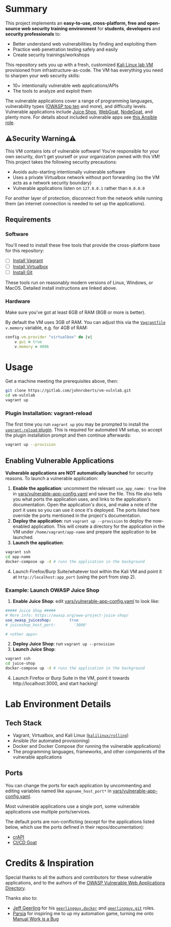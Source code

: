 # Summary
This project implements an **easy-to-use, cross-platform, free and open-source web security training environment** for **students**, **developers** and **security professionals** to:
- Better understand web vulnerabilities by finding and exploiting them
- Practice web penetration testing safely and easily
- Create security trainings/workshops

This repository sets you up with a fresh, customized [Kali Linux lab VM](https://www.kali.org/docs/virtualization/install-vagrant-guest-vm/) provisioned from infrastructure-as-code. The VM has everything you need to sharpen your web security skills:
- 10+ intentionally vulnerable web applications/APIs
- The tools to analyze and exploit them

The vulnerable applications cover a range of programming languages, vulnerability types ([OWASP top ten](https://owasp.org/Top10/) and more), and difficulty levels. Vulnerable applications include [Juice Shop](https://owasp.org/www-project-juice-shop/), [WebGoat](https://github.com/WebGoat/WebGoat), [NodeGoat](https://wiki.owasp.org/index.php/OWASP_Node_js_Goat_Project), and plenty more. For details about included vulnerable apps see [this Ansible role](https://gitlab.com/johnroberts/ansiblerole-vulnerable-apps).

## ⚠️Security Warning⚠️
This VM contains lots of vulnerable software! You're responsible for your own security, don't get yourself or your organization pwned with this VM! This project takes the following security precautions:
- Avoids auto-starting intentionally vulnerable software
- Uses a private Virtualbox network without port forwarding (so the VM acts as a network security boundary)
- Vulnerable applications listen on `127.0.0.1` rather than `0.0.0.0`

For another layer of protection, disconnect from the network while running them (an internet connection is needed to set up the applications).

## Requirements
### Software
You'll need to install these free tools that provide the cross-platform base for this repository:
- [ ] [Install Vagrant](https://developer.hashicorp.com/vagrant/docs/installation)
- [ ] [Install Virtualbox](https://www.virtualbox.org/wiki/Downloads)
- [ ] [Install Git](https://git-scm.com/book/en/v2/Getting-Started-Installing-Git) 

These tools run on reasonably modern versions of Linux, Windows, or MacOS. Detailed install instructions are linked above.

### Hardware
Make sure you've got at least 6GB of RAM (8GB or more is better).

By default the VM uses 3GB of RAM. You can adjust this via the [`Vagrantfile`](Vagrantfile) `v.memory` variable, e.g. for 4GB of RAM:
```ruby
config.vm.provider "virtualbox" do |v|
    v.gui = true
    v.memory = 4096
```

# Usage
Get a machine meeting the prerequisites above, then:
```sh
git clone https://gitlab.com/johnroberts/vm-vulnlab.git
cd vm-vulnlab
vagrant up
```

### Plugin Installation: vagrant-reload
The first time you run `vagrant up` you may be prompted to install the [`vagrant-reload` plugin](https://github.com/aidanns/vagrant-reload). This is required for automated VM setup, so accept the plugin installation prompt and then continue afterwards:
```sh
vagrant up --provision
```

## Enabling Vulnerable Applications
**Vulnerable applications are NOT automatically launched** for security reasons. To launch a vulnerable application:
1. **Enable the application**: uncomment the relevant `use_app_name: true` line in [vars/vulnerable-app-config.yaml](vars/vulnerable-app-config.yaml) and save the file. This file also tells you what ports the application uses, and links to the application's documentation. Open the application's docs, and make a note of the port it uses so you can use it once it's deployed. The ports listed here override the ports mentioned in the project's documentation.
2. **Deploy the application**: run `vagrant up --provision` to deploy the now-enabled application. This will create a directory for the application in the VM under `/home/vagrant/app-name` and prepare the application to be launched.
3. **Launch the application**:
```sh
vagrant ssh
cd app-name
docker-compose up -d # runs the application in the background
```
4. Launch Firefox/Burp Suite/whatever tool within the Kali VM and point it at `http://localhost:app_port` (using the port from step 2).

### Example: Launch OWASP Juice Shop
1. **Enable Juice Shop**: edit [vars/vulnerable-app-config.yaml](vars/vulnerable-app-config.yaml) to look like:
```yaml
##### Juice Shop #####
# More info: https://owasp.org/www-project-juice-shop/
use_owasp_juiceshop:        true
# juiceshop_host_port:        '3000' 

# <other apps>
```
2. **Deploy Juice Shop**: run `vagrant up --provision`
3. **Launch Juice Shop**: 
```sh
vagrant ssh
cd juice-shop
docker-compose up -d # runs the application in the background
```
4. Launch Firefox or Burp Suite in the VM, point it towards http://localhost:3000, and start hacking!

# Lab Environment Details
## Tech Stack
- Vagrant, Virtualbox, and Kali Linux ([`kalilinux/rolling`](https://app.vagrantup.com/kalilinux/boxes/rolling))
- Ansible (for automated provisioning)
- Docker and Docker Compose (for running the vulnerable applications)
- The programming languages, frameworks, and other components of the vulnerable applications

## Ports
You can change the ports for each application by uncommenting and editing variables named like `appname_host_port*` in [vars/vulnerable-app-config.yaml](vars/vulnerable-app-config.yaml).

Most vulnerable applications use a single port, some vulnerable applications use multiple ports/services.

The default ports are non-conflicting (except for the applications listed below, which use the ports defined in their repos/documentation):
- [crAPI](https://github.com/OWASP/crAPI)
- [CI/CD Goat](https://github.com/cider-security-research/cicd-goat)

# Credits & Inspiration
Special thanks to all the authors and contributors for these vulnerable applications, and to the authors of the [OWASP Vulnerable Web Applications Directory](https://owasp.org/www-project-vulnerable-web-applications-directory/).

Thanks also to:
- [Jeff Geerling](https://github.com/geerlingguy) for his [`geerlingguy.docker`](https://github.com/geerlingguy/ansible-role-docker) and [`geerlingguy.git`](https://github.com/geerlingguy/ansible-role-git) roles.
- [Parsia](https://parsiya.net/about/) for inspiring me to up my automation game, turning me onto [Manual Work is a Bug](https://queue.acm.org/detail.cfm?id=3197520&doi=10.1145%2F3194653.3197520)